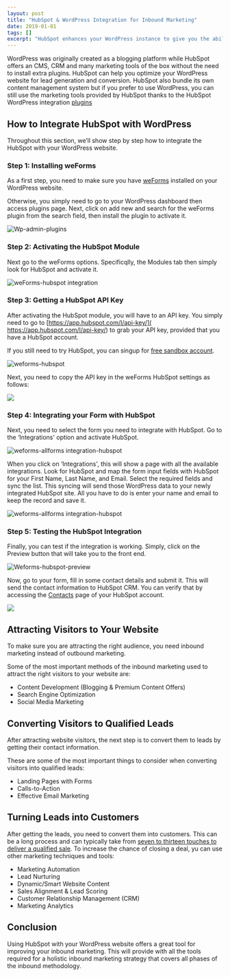 ```yaml
---
layout: post
title: "HubSpot & WordPress Integration for Inbound Marketing" 
date: 2019-01-01
tags: []
excerpt: "HubSpot enhances your WordPress instance to give you the ability to optimize your website to drive quality traffic, lead conversions, customer communications, sales and increased customer happiness. It’s a full-serve inbound marketing software platform targeted to help you achieve your businesses success"
---
```


WordPress was originally created as a blogging platform while HubSpot offers an CMS, CRM and many marketing tools of the box without the need to install extra plugins.
HubSpot can help you optimize your WordPress website for lead generation and conversion. 
HubSpot also bundle its own content management system but if you prefer to use WordPress, you can still use the marketing tools provided by HubSpot thanks to the HubSpot WordPress integration [plugins](https://wordpress.org/plugins/hubspot-tracking-code/)  


## How to Integrate HubSpot with WordPress

Throughout this section, we’ll show step by step how to integrate the HubSpot with your WordPress website.  

### Step 1: Installing weForms

As a first step, you need to make sure you have [weForms](https://wordpress.org/plugins/weforms/) installed on your WordPress website. 

Otherwise, you simply need to go to your WordPress dashboard then access plugins page. Next, click on add new and search for the weForms plugin from the search field, then install the plugin to activate it.

![Wp-admin-plugins](https://wedevs.s3.amazonaws.com/uploads/2018/11/Wp-admin-plugins.png)

### Step 2: Activating the HubSpot Module

Next go to the weForms options. Specificqlly, the Modules tab then simply look for HubSpot and activate it.

![weForms-hubspot integration](https://wedevs.s3.amazonaws.com/uploads/2018/11/chrome_2018-11-09_15-21-19.png "weForms-hubspot integration")

### Step 3: Getting a HubSpot API Key

After activating the HubSpot module, you will have to an API key. You simply need to go to [https://app.hubspot.com/l/api-key/]( https://app.hubspot.com/l/api-key/) to grab your API key, provided that you have a HubSpot account.

If you still need to try HubSpot, you can singup for [free sandbox account](https://app.hubspot.com/signup/standalone-cms-developer?userType=developer).

![weforms-hubspot](https://wedevs.s3.amazonaws.com/uploads/2018/11/chrome_2018-11-09_15-47-43.png "weforms-hubspot")


Next, you need to copy the API key in the weForms HubSpot settings as follows:

![](https://wedevs.s3.amazonaws.com/uploads/2018/11/Connect-WordPress-to-Hubspot-2.png)


### Step 4: Integrating your Form with HubSpot 

Next, you need to select the form you need to integrate with HubSpot. Go to the ‘Integrations' option and activate HubSpot.

![weforms-allforms integration-hubspot](https://wedevs.s3.amazonaws.com/uploads/2018/11/chrome_2018-11-09_17-03-45.png "weforms-allforms integration-hubspot")


When you click on ‘Integrations', this will show a page with all the available integrations. Look for HubSpot and map the form input fields with HubSpot for your First Name, Last Name, and Email. Select the required fields and sync the list. This syncing will send those WordPress data to your newly integrated HubSpot site. All you have to do is enter your name and email to keep the record and save it.

![weforms-allforms integration-hubspot](https://wedevs.s3.amazonaws.com/uploads/2018/11/chrome_2018-11-09_17-04-01.png "weforms-allforms integration-hubspot")

### Step 5: Testing the HubSpot Integration

Finally, you can test if the integration is working. Simply, click on the Preview button that will take you to the front end.

![Weforms-hubspot-preview](https://wedevs.s3.amazonaws.com/uploads/2018/11/chrome_2018-11-09_17-04-17.png "Weforms-hubspot-preview")

Now, go to your form, fill in some contact details and submit it. This will send the contact information to HubSpot CRM. You can verify that by accessing the [Contacts](https://app.hubspot.com/contacts) page of your HubSpot account. 

![](https://wedevs.s3.amazonaws.com/uploads/2018/11/weforms-form-info-submit-hubspot-view.png)


## Attracting Visitors to Your Website

To make sure you are attracting the right audience, you need inbound marketing instead of outbound marketing. 

Some of the most important methods of the inbound marketing used to attract the right visitors to your website are:

-   Content Development (Blogging & Premium Content Offers)
-   Search Engine Optimization
-   Social Media Marketing  
      

## Converting Visitors to Qualified Leads

After attracting website visitors, the next step is to convert them to leads by getting their contact information.

These are some of the most important things to consider when converting visitors into qualified leads:

-   Landing Pages with Forms
-   Calls-to-Action
-   Effective Email Marketing  
      
## Turning Leads into Customers

After getting the leads, you need to convert them into customers. This can be a long process and can typically take from [seven to thirteen touches to deliver a qualified sale](http://www.onlinemarketinginstitute.org/blog/2013/10/why-it-takes-7-to-13-touches-to-deliver-a-qualified-sales-lead-part1/). To increase the chance of closing a deal, yu can use other marketing techniques and tools:

-   Marketing Automation
-   Lead Nurturing
-   Dynamic/Smart Website Content
-   Sales Alignment & Lead Scoring
-   Customer Relationship Management (CRM)
-   Marketing Analytics  
        
## Conclusion

Using HubSpot with your WordPress website offers a great tool for improving your inbound marketing. This will provide with all the tools required for a holistic inbound marketing strategy that covers all phases of the inbound methodology.

